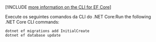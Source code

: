 [!INCLUDE [more information on the CLI for EF Core](~/includes/ef-cli.md)]

<span data-ttu-id="a0574-101">Execute os seguintes comandos da CLI do .NET Core:</span><span class="sxs-lookup"><span data-stu-id="a0574-101">Run the following .NET Core CLI commands:</span></span>

```dotnetcli
dotnet ef migrations add InitialCreate
dotnet ef database update
```
